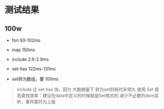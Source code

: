 # 测试结果

## 100w

- fori 93-102ms
- map 150ms
- include 2.6-2.9ms
- set-has 122ms-131ms

- set转为数组，要 100ms

> include 比 set has 快，因为 大数据量下 转为set的耗时非常久
> 使用 Set 提高查找效率：建议在data中定义的时候就是Set格式的
> 减少不必要的dom监听，事件委托为上层